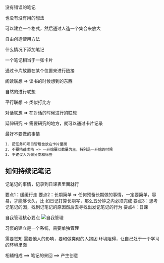 没有错误的笔记

也没有没有用的想法

可以建立一个格式，然后通过人造一个集合来放大

自由创造使用方法

什么情况下添加笔记

一个笔记相当于一张卡片

通过卡片放置在某个位置来进行链接

阅读联想 => 读书的时候想到的东西

自然的进行联想

平行联想  =>  类似打比方

对话联想  =>  在对话的时候进行的联想

延伸研究  =>  需要研究的地方，就可以通过卡片记录

最好不要做的事情

	1. 把任务和项目管理也放在卡片里面
	2. 不要精益求精 => 一开始要以数量为主，特别是一开始的时候
	3. 不建议人为做分类和标签

## 如何持续记笔记

记笔记的事情，记录到日课表里面就行

要点1：缓缓行走
要点2：长期简单 => 任何预备长期做的事情，一定要简单，容易，才能够长久，比
如日记打算长期写，那么五分钟之内必须完成
要点3：思考记笔记的因，找到记笔记的原因然后去寻找出发记笔记的行为
要点4：日课

自我管理核心要点
![自我管理](https://cdn.jsdelivr.net/gh/Vixcity/FigureBed/img/20220117175346.png)

习惯的建立是一个系统，需要单独管理

需要觉知
需要他人的影响，要和做类似的人抱团
环境阻碍，让自己处于一个学习的环境里面

相辅相成  ==>  笔记的来回  ==>  产生创意